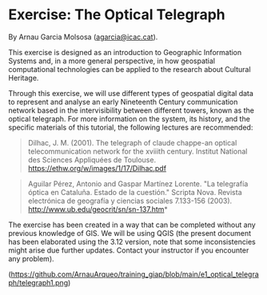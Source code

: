 # Exercise: The Optical Telegraph

By Arnau Garcia Molsosa (agarcia@icac.cat). 

This exercise is designed as an introduction to Geographic Information Systems and, in a more general perspective, in how geospatial computational technologies can be applied to the research about Cultural Heritage. 

Through this exercise, we will use different types of geospatial digital data to represent and analyse an early Nineteenth Century communication network based in the intervisibility between different towers, known as the optical telegraph. For more information on the system, its history, and the specific materials of this tutorial, the following lectures are recommended:

> Dilhac, J. M. (2001). The telegraph of claude chappe-an optical telecommunication network for the xviiith century. Institut National des Sciences Appliquées de Toulouse. https://ethw.org/w/images/1/17/Dilhac.pdf

> Aguilar Pérez, Antonio and Gaspar Martínez Lorente. "La telegrafía óptica en Cataluña. Estado de la cuestión." Scripta Nova. Revista electrónica de geografía y ciencias sociales 7.133-156 (2003). http://www.ub.edu/geocrit/sn/sn-137.htm*

The exercise has been created in a way that can be completed without any previous knowledge of GIS. We will be using QGIS (the present document has been elaborated using the 3.12 version, note that some inconsistencies might arise due further updates. Contact your instructor if you encounter any problem).

(https://github.com/ArnauArqueo/training_giap/blob/main/e1_optical_telegraph/telegraph1.png)
